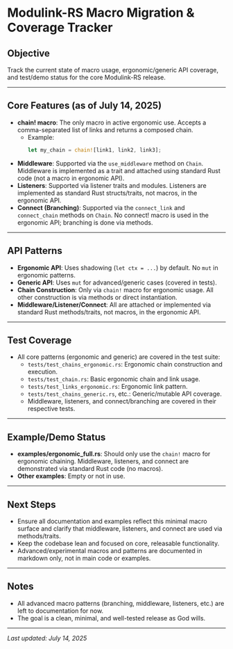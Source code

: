 # Modulink-RS Macro Migration & Coverage Tracker

## Objective
Track the current state of macro usage, ergonomic/generic API coverage, and test/demo status for the core Modulink-RS release.

---

## Core Features (as of July 14, 2025)

- **chain! macro**: The only macro in active ergonomic use. Accepts a comma-separated list of links and returns a composed chain.
    - Example:
      ```rust
      let my_chain = chain![link1, link2, link3];
      ```
- **Middleware**: Supported via the `use_middleware` method on `Chain`. Middleware is implemented as a trait and attached using standard Rust code (not a macro in ergonomic API).
- **Listeners**: Supported via listener traits and modules. Listeners are implemented as standard Rust structs/traits, not macros, in the ergonomic API.
- **Connect (Branching)**: Supported via the `connect_link` and `connect_chain` methods on `Chain`. No connect! macro is used in the ergonomic API; branching is done via methods.

---

## API Patterns

- **Ergonomic API**: Uses shadowing (`let ctx = ...`) by default. No `mut` in ergonomic patterns.
- **Generic API**: Uses `mut` for advanced/generic cases (covered in tests).
- **Chain Construction**: Only via `chain!` macro for ergonomic usage. All other construction is via methods or direct instantiation.
- **Middleware/Listener/Connect**: All are attached or implemented via standard Rust methods/traits, not macros, in the ergonomic API.

---

## Test Coverage

- All core patterns (ergonomic and generic) are covered in the test suite:
    - `tests/test_chains_ergonomic.rs`: Ergonomic chain construction and execution.
    - `tests/test_chain.rs`: Basic ergonomic chain and link usage.
    - `tests/test_links_ergonomic.rs`: Ergonomic link pattern.
    - `tests/test_chains_generic.rs`, etc.: Generic/mutable API coverage.
    - Middleware, listeners, and connect/branching are covered in their respective tests.

---

## Example/Demo Status

- **examples/ergonomic_full.rs**: Should only use the `chain!` macro for ergonomic chaining. Middleware, listeners, and connect are demonstrated via standard Rust code (no macros).
- **Other examples**: Empty or not in use.

---

## Next Steps

- Ensure all documentation and examples reflect this minimal macro surface and clarify that middleware, listeners, and connect are used via methods/traits.
- Keep the codebase lean and focused on core, releasable functionality.
- Advanced/experimental macros and patterns are documented in markdown only, not in main code or examples.

---

## Notes
- All advanced macro patterns (branching, middleware, listeners, etc.) are left to documentation for now.
- The goal is a clean, minimal, and well-tested release as God wills.

---

_Last updated: July 14, 2025_
